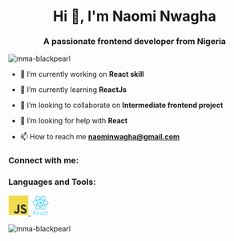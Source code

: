 <h1 align="center">Hi 👋, I'm Naomi Nwagha</h1>
<h3 align="center">A passionate frontend developer from Nigeria</h3>

<p align="left"> <img src="https://komarev.com/ghpvc/?username=mma-blackpearl&label=Profile%20views&color=0e75b6&style=flat" alt="mma-blackpearl" /> </p>

- 🔭 I’m currently working on **React skill**

- 🌱 I’m currently learning **ReactJs**

- 👯 I’m looking to collaborate on **Intermediate frontend project**

- 🤝 I’m looking for help with **React**

- 📫 How to reach me **naominwagha@gmail.com**

<h3 align="left">Connect with me:</h3>
<p align="left">
</p>

<h3 align="left">Languages and Tools:</h3>
<p align="left"> <a href="https://developer.mozilla.org/en-US/docs/Web/JavaScript" target="_blank" rel="noreferrer"> <img src="https://raw.githubusercontent.com/devicons/devicon/master/icons/javascript/javascript-original.svg" alt="javascript" width="40" height="40"/> </a> <a href="https://reactjs.org/" target="_blank" rel="noreferrer"> <img src="https://raw.githubusercontent.com/devicons/devicon/master/icons/react/react-original-wordmark.svg" alt="react" width="40" height="40"/> </a> </p>

<p><img align="center" src="https://github-readme-stats.vercel.app/api/top-langs?username=mma-blackpearl&show_icons=true&locale=en&layout=compact" alt="mma-blackpearl" /></p>
